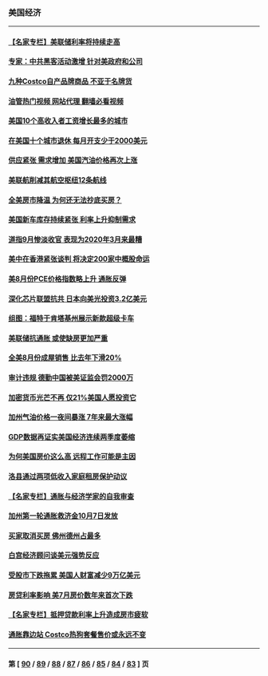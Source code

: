 ### 美国经济
---
#### [【名家专栏】美联储利率将持续走高](../../pages/ncid1078158/n13836990.md?10030845) 
#### [专家：中共黑客活动激增 针对美政府和公司](../../pages/ncid1078158/n13837254.md?10030845) 
#### [九种Costco自产品牌商品 不亚于名牌货](../../pages/ncid1078158/n13835875.md?10030845) 
#### [油管热门视频 网站代理 翻墙必看视频](http://209.222.30.114:81/youtube.html?10030845)
#### [美国10个高收入者工资增长最多的城市](../../pages/ncid1078158/n13836986.md?10030845) 
#### [在美国十个城市退休 每月开支少于2000美元](../../pages/ncid1078158/n13833986.md?10030845) 
#### [供应紧张 需求增加 美国汽油价格再次上涨](../../pages/ncid1078158/n13836959.md?10030845) 
#### [美联航削减其航空枢纽12条航线](../../pages/ncid1078158/n13836894.md?10030845) 
#### [全美房市降温 为何还无法抄底买房？](../../pages/ncid1078158/n13836669.md?10030845) 
#### [美国新车库存持续紧张 利率上升抑制需求](../../pages/ncid1078158/n13836599.md?10030845) 
#### [道指9月惨淡收官 表现为2020年3月来最糟](../../pages/ncid1078158/n13836475.md?10030845) 
#### [美中在香港紧张谈判 将决定200家中概股命运](../../pages/ncid1078158/n13834602.md?10030845) 
#### [美8月份PCE价格指数略上升 通胀反弹](../../pages/ncid1078158/n13836319.md?10030845) 
#### [深化芯片联盟抗共 日本向美光投资3.2亿美元](../../pages/ncid1078158/n13836337.md?10030845) 
#### [组图：福特于肯塔基州展示新款超级卡车](../../pages/ncid1078158/n13835323.md?10030845) 
#### [美联储抗通胀 或使缺房更加严重](../../pages/ncid1078158/n13835866.md?10030845) 
#### [全美8月份成屋销售 比去年下滑20%](../../pages/ncid1078158/n13835835.md?10030845) 
#### [审计违规 德勤中国被美证监会罚2000万](../../pages/ncid1078158/n13835766.md?10030845) 
#### [加密货币光芒不再 仅21%美国人愿投资它](../../pages/ncid1078158/n13835696.md?10030845) 
#### [加州气油价格一夜间暴涨 7年来最大涨幅](../../pages/ncid1078158/n13835638.md?10030845) 
#### [GDP数据再证实美国经济连续两季度萎缩](../../pages/ncid1078158/n13835544.md?10030845) 
#### [为何美国房价这么高 远程工作可能是主因](../../pages/ncid1078158/n13834858.md?10030845) 
#### [洛县通过两项低收入家庭租房保护动议](../../pages/ncid1078158/n13834780.md?10030845) 
#### [【名家专栏】通胀与经济学家的自我审查](../../pages/ncid1078158/n13834612.md?10030845) 
#### [加州第一轮通胀救济金10月7日发放](../../pages/ncid1078158/n13834760.md?10030845) 
#### [买家取消买房 佛州德州占最多](../../pages/ncid1078158/n13834755.md?10030845) 
#### [白宫经济顾问谈美元强势反应](../../pages/ncid1078158/n13834537.md?10030845) 
#### [受股市下跌拖累 美国人财富减少9万亿美元](../../pages/ncid1078158/n13834006.md?10030845) 
#### [房贷利率影响 美7月房价数年来首次下跌](../../pages/ncid1078158/n13833973.md?10030845) 
#### [【名家专栏】抵押贷款利率上升造成房市疲软](../../pages/ncid1078158/n13833781.md?10030845) 
#### [通胀靠边站 Costco热狗套餐售价或永远不变](../../pages/ncid1078158/n13833436.md?10030845) 

---
#### 第 [ [90](./90.md?10030845) / [89](./89.md?10030845) / [88](./88.md?10030845) / [87](./87.md?10030845) / [86](./86.md?10030845) / [85](./85.md?10030845) / [84](./84.md?10030845) / [83](./83.md?10030845) ] 页
